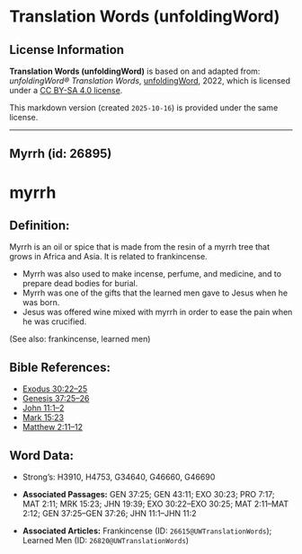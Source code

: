 # Translation Words (unfoldingWord)

## License Information

**Translation Words (unfoldingWord)** is based on and adapted from: _unfoldingWord® Translation Words_, [unfoldingWord](https://unfoldingword.org/utw), 2022, which is licensed under a [CC BY-SA 4.0 license](https://creativecommons.org/licenses/by-sa/4.0/legalcode.en).

This markdown version (created `2025-10-16`) is provided under the same license.



--------------------------------

## Myrrh (id: 26895)

myrrh
=====

Definition:
-----------

Myrrh is an oil or spice that is made from the resin of a myrrh tree that grows in Africa and Asia. It is related to frankincense.

* Myrrh was also used to make incense, perfume, and medicine, and to prepare dead bodies for burial.
* Myrrh was one of the gifts that the learned men gave to Jesus when he was born.
* Jesus was offered wine mixed with myrrh in order to ease the pain when he was crucified.

(See also: frankincense, learned men)

Bible References:
-----------------

* [Exodus 30:22–25](https://ref.ly/Exod30:22-Exod30:25)
* [Genesis 37:25–26](https://ref.ly/Gen37:25-Gen37:26)
* [John 11:1–2](https://ref.ly/John11:1-John11:2)
* [Mark 15:23](https://ref.ly/Mark15:23)
* [Matthew 2:11–12](https://ref.ly/Matt2:11-Matt2:12)

Word Data:
----------

* Strong’s: H3910, H4753, G34640, G46660, G46690

* **Associated Passages:** GEN 37:25; GEN 43:11; EXO 30:23; PRO 7:17; MAT 2:11; MRK 15:23; JHN 19:39; EXO 30:22–EXO 30:25; MAT 2:11–MAT 2:12; GEN 37:25–GEN 37:26; JHN 11:1–JHN 11:2
* **Associated Articles:** Frankincense (ID: `26615@UWTranslationWords`); Learned Men (ID: `26820@UWTranslationWords`)


